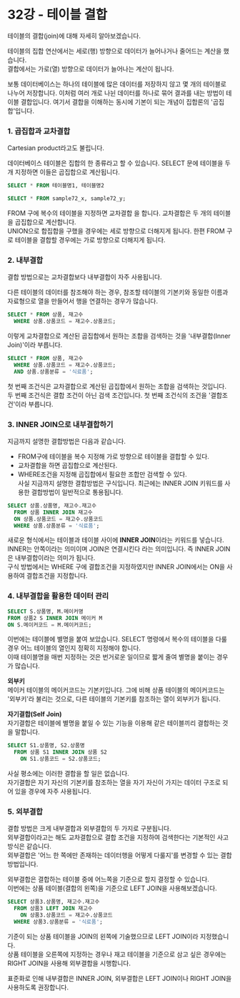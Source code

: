 # 32강 - 테이블 결합
테이블의 결합(join)에 대해 자세히 알아보겠습니다.  
  
테이블의 집합 연산에서는 세로(행) 방향으로 데이터가 늘어나거나 줄어드는 계산을 했습니다.  
결합에서는 가로(열) 방향으로 데이터가 늘어나는 계산이 됩니다.  
  
보통 데이터베이스는 하나의 테이블에 많은 데이터를 저장하지 않고 몇 개의 테이블로 나누어 저장합니다. 이처럼 여러 개로 나뉜 데이터를 하나로 묶어 결과를 내는 방법이 테이블 결합입니다. 여기서 결합을 이해하는 동시에 기본이 되는 개념이 집합론의 '곱집합'입니다.  
  
### 1. 곱집합과 교차결합
Cartesian product라고도 불립니다.  
  
데이터베이스 테이블은 집합의 한 종류라고 할 수 있습니다. SELECT 문에 테이블을 두 개 지정하면 이들은 곱집합으로 계산됩니다.  
```SQL
SELECT * FROM 테이블명1, 테이블명2

SELECT * FROM sample72_x, sample72_y;
```

FROM 구에 복수의 테이블을 지정하면 교차결합 을 합니다. 교차결합은 두 개의 테이블을 곱집합으로 계산합니다.  
UNION으로 합집합을 구했을 경우에는 세로 방향으로 더해지게 됩니다. 한편 FROM 구로 테이블을 결합할 경우에는 가로 방향으로 더해지게 됩니다.  
  
### 2. 내부결합
결합 방법으로는 교차결합보다 내부결합이 자주 사용됩니다.  
  
다른 테이블의 데이터를 참조해야 하는 경우, 참조할 테이블의 기본키와 동일한 이름과 자료형으로 열을 만들어서 행을 연결하는 경우가 많습니다.  
```SQL
SELECT * FROM 상품, 재고수
  WHERE 상품.상품코드 = 재고수.상품코드;
```
이렇게 교차결합으로 계산된 곱집합에서 원하는 조합을 검색하는 것을 '내부결합(Inner Join)'이라 부릅니다.  
```SQL
SELECT * FROM 상품, 재고수
  WHERE 상품.상품코드 = 재고수.상품코드;
  AND 상품.상품분류 = '식료품';
```
첫 번째 조건식은 교차결합으로 계산된 곱집합에서 원하는 조합을 검색하는 것입니다.  
두 번째 조건식은 결합 조건이 아닌 검색 조건입니다. 첫 번째 조건식의 조건을 '결합조건'이라 부릅니다.  
  
### 3. INNER JOIN으로 내부결합하기
지금까지 설명한 결합방법은 다음과 같습니다.  
- FROM구에 테이블을 복수 지정해 가로 방향으로 테이블을 결합할 수 있다.  
- 교차결합을 하면 곱집합으로 계산된다.  
- WHERE조건을 지정해 곱집합에서 필요한 조합만 검색할 수 있다.  
사실 지금까지 설명한 결합방법은 구식입니다. 최근에는 INNER JOIN 키워드를 사용한 결합방법이 일반적으로 통용됩니다.  
```SQL
SELECT 상품.상품명, 재고수.재고수
  FROM 상품 INNER JOIN 재고수
  ON 상품.상품코드 = 재고수.상품코드
  WHERE 상품.상품분류 = '식료품';
```
새로운 형식에서는 테이블과 테이블 사이에 **INNER JOIN**이라는 키워드를 넣습니다.  
INNER는 안쪽이라는 의미이며 JOIN은 연결시킨다 라는 의미입니다. 즉 INNER JOIN은 내부결합이라는 의미가 됩니다.  
구식 방법에서는 WHERE 구에 결합조건을 지정하였지만 INNER JOIN에서는 ON을 사용하여 결합조건을 지정합니다.  
  
### 4. 내부결합을 활용한 데이터 관리
```SQL
SELECT S.상품명, M.메이커명
FROM 상품2 S INNER JOIN 메이커 M
ON S.메이커코드 = M.메이커코드;
```
이번에는 테이블에 별명을 붙여 보았습니다. SELECT 명령에서 복수의 테이블을 다룰 경우 어느 테이블의 열인지 정확히 지정해야 합니다.  
이때 테이블명을 매번 지정하는 것은 번거로운 일이므로 짧게 줄여 별명을 붙이는 경우가 많습니다.  
  
**외부키**  
메이커 테이블의 메이커코드는 기본키입니다. 그에 비해 상품 테이블의 메이커코드는 '외부키'라 불리는 것으로, 다른 테이블의 기본키를 참조하는 열이 외부키가 됩니다.  
  
**자기결합(Self Join)**  
자기결합은 테이블에 별명을 붙일 수 있는 기능을 이용해 같은 테이블끼리 결합하는 것을 말합니다.  
```SQL
SELECT S1.상품명, S2.상품명
  FROM 상품 S1 INNER JOIN 상품 S2
    ON S1.상품코드 = S2.상품코드;
```
사실 평소에는 이러한 결합을 할 일은 없습니다.  
자기결합은 자기 자신의 기본키를 참조하는 열을 자기 자신이 가지는 데이터 구조로 되어 있을 경우에 자주 사용됩니다.  
### 5. 외부결합
결합 방법은 크게 내부결합과 외부결합의 두 가지로 구분됩니다.  
외부결합이라고는 해도 교차결합으로 결합 조건을 지정하여 검색한다는 기본적인 사고 방식은 같습니다.  
외부결합은 '어느 한 쪽에만 존재하는 데이터행을 어떻게 다룰지'를 변경할 수 있는 결합 방법입니다.  
  
외부결합은 결합하는 테이블 중에 어느쪽을 기준으로 할지 결정할 수 있습니다.  
이번에는 상품 테이블(결합의 왼쪽)을 기준으로 LEFT JOIN을 사용해보겠습니다.  
```SQL
SELECT 상품3.상품명, 재고수.재고수
  FROM 상품3 LEFT JOIN 재고수
    ON 상품3.상품코드 = 재고수.상품코드
  WHERE 상품3.상품분류 = '식료품';
```
기준이 되는 상품 테이블을 JOIN의 왼쪽에 기술했으므로 LEFT JOIN이라 지정했습니다.  
상품 테이블을 오른쪽에 지정하는 경우나 재고 테이블을 기준으로 삼고 싶은 경우에는 RIGHT JOIN을 사용해 외부결합을 시행합니다.  
  
표준화로 인해 내부결합은 INNER JOIN, 외부결합은 LEFT JOIN이나 RIGHT JOIN을 사용하도록 권장합니다.  
